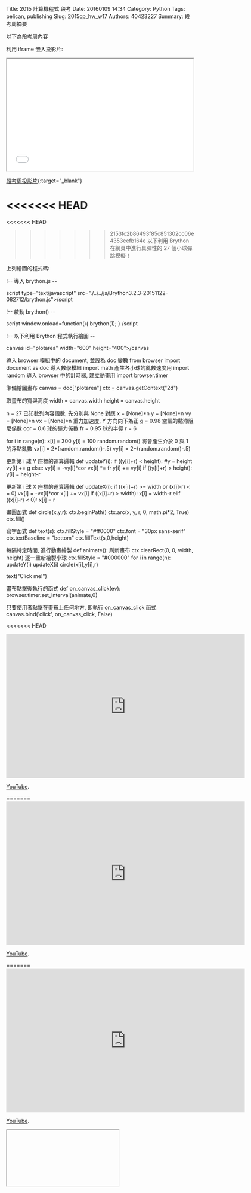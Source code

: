 Title: 2015 計算機程式 段考
Date: 20160109 14:34
Category: Python
Tags: pelican, publishing
Slug: 2015cp_hw_w17
Authors: 40423227
Summary: 段考周摘要

以下為段考周內容

利用 iframe 嵌入投影片:

<iframe src="40423227_cp_w17_p.html" width="500" height="300"></iframe>

[段考周投影片](40423227_cp_w17_p.html){:target="_blank"}

<<<<<<< HEAD
=======
<<<<<<< HEAD
>>>>>>> 2153fc2b86493f85c851302cc06e4353eefb164e
以下利用 Brython 在網頁中進行具彈性的 27 個小球彈跳模擬！

<!-- 導入 brython.js -->

<script type="text/javascript" src="http://brython.info/src/brython_dist.js"></script>

<!-- 啟動 brython() -->

<script>
window.onload=function(){
brython(1);
}
</script>

<!-- 以下利用 Brython 程式執行繪圖 -->

<canvas id="plotarea" width="600" height="400"></canvas>

<script type="text/python3">
# 導入 browser 模組中的 document, 並設為 doc 變數
from browser import document as doc
# 導入數學模組
import math
# 產生各小球的亂數速度用
import random
# 導入 browser 中的計時器, 建立動畫用
import browser.timer

# 準備繪圖畫布
canvas = doc["plotarea"]
ctx = canvas.getContext("2d")

# 取畫布的寬與高度
width = canvas.width
height = canvas.height

n = 27
# 已知數列內容個數, 先分別與 None 對應
x = [None]*n
y = [None]*n
vy = [None]*n
vx = [None]*n
# 重力加速度, Y 方向向下為正
g = 0.98
# 空氣的黏滯阻尼係數
cor = 0.6
# 球的彈力係數
fr = 0.95
# 球的半徑
r = 6

for i in range(n):
    x[i] = 300
    y[i] = 100
    # random.random() 將會產生介於 0 與 1 的浮點亂數
    vx[i] = 2*(random.random()-.5)
    vy[i] = 2*(random.random()-.5)

# 更新第 i 球 Y 座標的運算邏輯
def updateY(i):
    if ((y[i]+r) < height):
        #y = height
        vy[i] += g
    else:
        vy[i] = -vy[i]*cor
        vx[i] *= fr
    y[i] += vy[i]
    if ((y[i]+r) > height):
        y[i] = height-r

# 更新第 i 球 X 座標的運算邏輯
def updateX(i):
    if ((x[i]+r) >= width or (x[i]-r) <= 0):
        vx[i] = -vx[i]*cor
    x[i] += vx[i]
    if ((x[i]+r) > width):
        x[i] = width-r
    elif ((x[i]-r) < 0):
        x[i] = r

# 畫圓函式
def circle(x,y,r):
    ctx.beginPath()
    ctx.arc(x, y, r, 0, math.pi*2, True)
    ctx.fill()

# 寫字函式
def text(s):
    ctx.fillStyle = "#ff0000"
    ctx.font = "30px sans-serif"
    ctx.textBaseline = "bottom"
    ctx.fillText(s,0,height)

# 每隔特定時間, 進行動畫繪製
def animate():
    # 刷新畫布
    ctx.clearRect(0, 0, width, height)
    # 逐一重新繪製小球
    ctx.fillStyle = "#000000"
    for i in range(n):
        updateY(i)
        updateX(i)
        circle(x[i],y[i],r)

text("Click me!")

# 畫布點擊後執行的函式
def on_canvas_click(ev):
    browser.timer.set_interval(animate,0)

# 只要使用者點擊在畫布上任何地方, 即執行 on_canvas_click 函式
canvas.bind('click', on_canvas_click, False)
</script>

上列繪圖的程式碼:

!-- 導入 brython.js --

script type="text/javascript" src="./../../js/Brython3.2.3-20151122-082712/brython.js">/script

!-- 啟動 brython() --

script
window.onload=function(){
brython(1);
}
 /script

!-- 以下利用 Brython 程式執行繪圖 --

canvas id="plotarea" width="600" height="400">/canvas


導入 browser 模組中的 document, 並設為 doc 變數
from browser import document as doc
導入數學模組
import math
產生各小球的亂數速度用
import random
導入 browser 中的計時器, 建立動畫用
import browser.timer

準備繪圖畫布
canvas = doc["plotarea"]
ctx = canvas.getContext("2d")

取畫布的寬與高度
width = canvas.width
height = canvas.height

n = 27
已知數列內容個數, 先分別與 None 對應
x = [None]*n
y = [None]*n
vy = [None]*n
vx = [None]*n
重力加速度, Y 方向向下為正
g = 0.98
空氣的黏滯阻尼係數
cor = 0.6
球的彈力係數
fr = 0.95
球的半徑
r = 6

for i in range(n):
    x[i] = 300
    y[i] = 100
random.random() 將會產生介於 0 與 1 的浮點亂數
    vx[i] = 2*(random.random()-.5)
    vy[i] = 2*(random.random()-.5)

更新第 i 球 Y 座標的運算邏輯
def updateY(i):
    if ((y[i]+r) < height):
        #y = height
        vy[i] += g
    else:
        vy[i] = -vy[i]*cor
        vx[i] *= fr
    y[i] += vy[i]
    if ((y[i]+r) > height):
        y[i] = height-r

更新第 i 球 X 座標的運算邏輯
def updateX(i):
    if ((x[i]+r) >= width or (x[i]-r) < = 0)
        vx[i] = -vx[i]*cor
    x[i] += vx[i]
    if ((x[i]+r) > width):
        x[i] = width-r
    elif ((x[i]-r) < 0):
        x[i] = r

畫圓函式
def circle(x,y,r):
    ctx.beginPath()
    ctx.arc(x, y, r, 0, math.pi*2, True)
    ctx.fill()

寫字函式
def text(s):
    ctx.fillStyle = "#ff0000"
    ctx.font = "30px sans-serif"
    ctx.textBaseline = "bottom"
    ctx.fillText(s,0,height)

每隔特定時間, 進行動畫繪製
def animate():
    刷新畫布
    ctx.clearRect(0, 0, width, height)
    逐一重新繪製小球
    ctx.fillStyle = "#000000"
    for i in range(n):
        updateY(i)
        updateX(i)
        circle(x[i],y[i],r)

text("Click me!")

畫布點擊後執行的函式
def on_canvas_click(ev):
    browser.timer.set_interval(animate,0)

只要使用者點擊在畫布上任何地方, 即執行 on_canvas_click 函式
canvas.bind('click', on_canvas_click, False)


<<<<<<< HEAD
<iframe width="640" height="385" src="https://www.youtube.com/v/MD_MzLUUQNc&autoplay=1" frameborder="0" allowfullscreen></iframe> <p><a  href="https://www.youtube.com/">YouTube</a>.</p>
=======
<iframe width="640" height="385" src="https://www.youtube.com/v/MD_MzLUUQNc&autoplay=1" frameborder="0" allowfullscreen></iframe> <p><a  href="https://www.youtube.com/">YouTube</a>.</p>
=======
<iframe width="640" height="385" src="https://www.youtube.com/eMD_MzLUUQNmbed/c" frameborder="0" allowfullscreen></iframe> <p><a  href="https://www.youtube.com/">YouTube</a>.</p>

<iframe
>>>>>>> 1dd39fbc0384db36269a9a145fb75395b48b1ea9
>>>>>>> 2153fc2b86493f85c851302cc06e4353eefb164e
